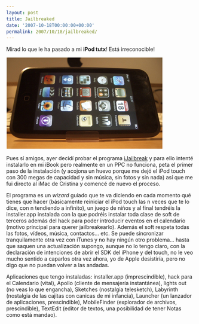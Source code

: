 ```yaml
---
layout: post
title: Jailbreaked
date: '2007-10-18T00:00:00+00:00'
permalink: 2007/10/18/jailbreaked/
---
```

Mirad lo que le ha pasado a mi <strong>iPod tutx</strong>! Está irreconocible! 

<img src='/assets/imgp7851.jpg' alt='iPod touch jailbreaked' />

Pues sí amigos, ayer decidí probar el programa <a href="http://code.google.com/p/ijailbreak/">iJailbreak</a> y para ello intenté instalarlo en mi iBook pero realmente en un PPC no funciona, peta el primer paso de la instalación (y acojona un huevo porque me dejó el iPod touch con 300 megas de capacidad y sin música, sin fotos y sin nada) así que me fui directo al iMac de Cristina y comencé de nuevo el proceso.

El programa es un <em>wizard</em> guiado que te va diciendo en cada momento qué tienes que hacer (básicamente reiniciar el iPod touch las n veces que te lo dice, con n tendiendo a infinito), un juego de niños y al final tendréis la installer.app instalada con la que podréis instalar toda clase de soft de terceros además del hack para poder introducir eventos en el calendario (motivo principal para querer jailbreakearlo). Además el soft respeta todas las fotos, vídeos, música, contactos... etc. Se puede sincronizar tranquilamente otra vez con iTunes y no hay ningún otro problema... hasta que saquen una actualización supongo, aunque no lo tengo claro, con la declaración de intenciones de abrir el SDK del iPhone y del touch, no le veo mucho sentido a caparlos otra vez ahora, yo de Apple desistiría, pero no digo que no puedan volver a las andadas. 

Aplicaciones que tengo instaladas: installer.app (imprescindible), hack para el Calendario (vital), Apollo (cliente de mensajería instantánea), lights out (no veas lo que engancha), Sketches (nostalgia telesketch), Labyrinth (nostalgia de las cajitas con canicas de mi infancia), Launcher (un lanzador de aplicaciones, prescindible), MobileFinder (explorador de archivos, prescindible), TextEdit (editor de textos, una posibilidad de tener Notas como está mandao).

